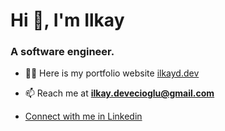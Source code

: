 <h1>Hi 👋, I'm Ilkay</h1>
<h3>A software engineer.</h3>

- 👨‍💻 Here is my portfolio website [ilkayd.dev](ilkayd.dev)

- 📫 Reach me at **ilkay.devecioglu@gmail.com**

- <a href="https://linkedin.com/in/ilkay-devecioglu" target="blank">Connect with me in Linkedin</a>
